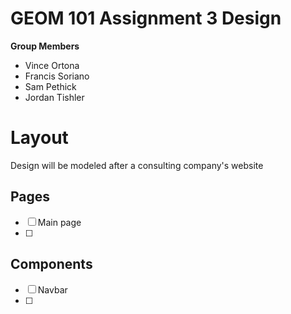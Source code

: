 # GEOM 101 Assignment 3 Design



**Group Members**



- Vince Ortona
- Francis Soriano
- Sam Pethick
- Jordan Tishler



# Layout



Design will be modeled after a consulting company's website



## Pages



- [ ] Main page
- [ ]



## Components



- [ ] Navbar
- [ ]